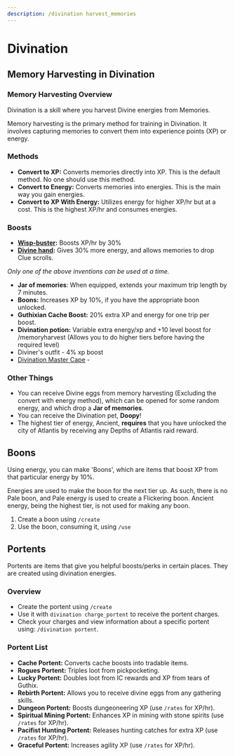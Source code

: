 ```yaml
---
description: /divination harvest_memories
---
```


# Divination

## Memory Harvesting in Divination

### Memory Harvesting Overview

Divination is a skill where you harvest Divine energies from Memories.

Memory harvesting is the primary method for training in Divination. It involves capturing memories to convert them into experience points (XP) or energy.

### Methods

* **Convert to XP:** Converts memories directly into XP. This is the default method. No one should use this method.
* **Convert to Energy:** Converts memories into energies. This is the main way you gain energies.
* **Convert to XP With Energy:** Utilizes energy for higher XP/hr but at a cost. This is the highest XP/hr and consumes energies.&#x20;

### Boosts

* [**Wisp-buster**](invention/#inventions)**:** Boosts XP/hr by 30%
* [**Divine hand**](invention/#inventions)**:** Gives 30% more energy, and allows memories to drop Clue scrolls.&#x20;

_Only one of the above inventions can be used at a time._

* **Jar of memories**: When equipped, extends your maximum trip length by 7 minutes.
* **Boons:** Increases XP by 10%, if you have the appropriate boon unlocked.
* **Guthixian Cache Boost:** 20% extra XP and energy for one trip per boost.&#x20;
* **Divination potion:** Variable extra energy/xp and +10 level boost for /memoryharvest (Allows you to do higher tiers before having the required level)
* Diviner's outfit - 4% xp boost
* [Divination Master Cape](../custom-items/equippables/#master-capes) -&#x20;

### Other Things

* You can receive Divine eggs from memory harvesting (Excluding the convert with energy method), which can be opened for some random energy, and which drop a **Jar of memories**.
* You can receive the Divination pet, **Doopy**!
* The highest tier of energy, Ancient, **requires** that you have unlocked the city of Atlantis by receiving any Depths of Atlantis raid reward.

## Boons

Using energy, you can make 'Boons', which are items that boost XP from that particular energy by 10%.

Energies are used to make the boon for the next tier up. As such, there is no Pale boon, and Pale energy is used to create a Flickering boon. Ancient energy, being the highest tier, is not used for making any boon.

1. Create a boon using `/create`
2. Use the boon, consuming it, using `/use`

## Portents

Portents are items that give you helpful boosts/perks in certain places. They are created using divination energies.

### Overview

* Create the portent using `/create`
* Use it with `divination charge_portent` to receive the portent charges.
* Check your charges and view information about a specific portent using: `/divination portent`.

### Portent List

* **Cache Portent:** Converts cache boosts into tradable items.
* **Rogues Portent:** Triples loot from pickpocketing.
* **Lucky Portent:** Doubles loot from IC rewards and XP from tears of Guthix.
* **Rebirth Portent:** Allows you to receive divine eggs from any gathering skills.
* **Dungeon Portent:** Boosts dungeoneering XP (use `/rates` for XP/hr).
* **Spiritual Mining Portent:** Enhances XP in mining with stone spirits  (use `/rates` for XP/hr).
* **Pacifist Hunting Portent:** Releases hunting catches for extra XP  (use `/rates` for XP/hr).
* **Graceful Portent:** Increases agility XP (use `/rates` for XP/hr).
